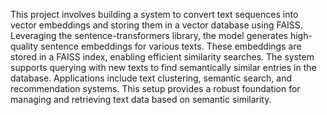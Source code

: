 This project involves building a system to convert text sequences into vector embeddings and storing them in a vector database using FAISS. Leveraging the sentence-transformers library, the model generates high-quality sentence embeddings for various texts. These embeddings are stored in a FAISS index, enabling efficient similarity searches. The system supports querying with new texts to find semantically similar entries in the database. Applications include text clustering, semantic search, and recommendation systems. This setup provides a robust foundation for managing and retrieving text data based on semantic similarity.

